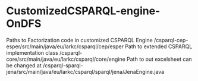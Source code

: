 CustomizedCSPARQL-engine-OnDFS
==============

Paths to Factorization code in customized CSPARQL Engine
/csparql-cep-esper/src/main/java/eu/larkc/csparql/cep/esper
Path to extended CSPARQL implementation class
/csparql-core/src/main/java/eu/larkc/csparql/core/engine
Path to out excelsheet can be changed at 
/csparql-sparql-jena/src/main/java/eu/larkc/csparql/sparql/jena/JenaEngine.java
